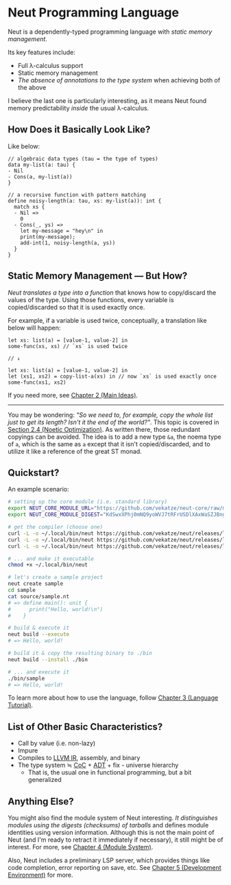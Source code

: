 # Neut Programming Language

Neut is a dependently-typed programming language with *static memory management*.

Its key features include:

<ul class="star-list">
  <li>Full λ-calculus support</li>
  <li>Static memory management</li>
  <li><em>The absence of annotations to the type system</em> when achieving both of the above</li>
</ul>

I believe the last one is particularly interesting, as it means Neut found memory predictability *inside* the usual λ-calculus.

## How Does it Basically Look Like?

Like below:

```neut
// algebraic data types (tau = the type of types)
data my-list(a: tau) {
- Nil
- Cons(a, my-list(a))
}

// a recursive function with pattern matching
define noisy-length(a: tau, xs: my-list(a)): int {
  match xs {
  - Nil =>
    0
  - Cons(_, ys) =>
    let my-message = "hey\n" in
    print(my-message);
    add-int(1, noisy-length(a, ys))
  }
}
```

## Static Memory Management — But How?

*Neut translates a type into a function* that knows how to copy/discard the values of the type. Using those functions, every variable is copied/discarded so that it is used exactly once.

For example, if a variable is used twice, conceptually, a translation like below will happen:

```neut
let xs: list(a) = [value-1, value-2] in
some-func(xs, xs) // `xs` is used twice

// ↓

let xs: list(a) = [value-1, value-2] in
let (xs1, xs2) = copy-list-a(xs) in // now `xs` is used exactly once
some-func(xs1, xs2)
```

If you need more, see [Chapter 2 (Main Ideas)](./main-ideas.md).

---

You may be wondering: *"So we need to, for example, copy the whole list just to get its length? Isn't it the end of the world?"*. This topic is covered in [Section 2.4 (Noetic Optimization)](./noetic-optimization.md). As written there, those redundant copyings can be avoided. The idea is to add a new type `&a`, the noema type of `a`, which is the same as `a` except that it isn't copied/discarded, and to utilize it like a reference of the great ST monad.

## Quickstart?

An example scenario:

```sh
# setting up the core module (i.e. standard library)
export NEUT_CORE_MODULE_URL="https://github.com/vekatze/neut-core/raw/main/release/0-2-1.tar.zst"
export NEUT_CORE_MODULE_DIGEST="KdSwxXPhj0mNQ9yoWVJ7tRFrUSDlXAxWaSZJBngaRDU="

# get the compiler (choose one)
curl -L -o ~/.local/bin/neut https://github.com/vekatze/neut/releases/latest/download/neut-arm64-darwin
curl -L -o ~/.local/bin/neut https://github.com/vekatze/neut/releases/latest/download/neut-amd64-linux
curl -L -o ~/.local/bin/neut https://github.com/vekatze/neut/releases/latest/download/neut-arm64-linux

# ... and make it executable
chmod +x ~/.local/bin/neut

# let's create a sample project
neut create sample
cd sample
cat source/sample.nt
# => define main(): unit {
#      print("Hello, world!\n")
#    }

# build & execute it
neut build --execute
# => Hello, world!

# build it & copy the resulting binary to ./bin
neut build --install ./bin

# ... and execute it
./bin/sample
# => Hello, world!
```

To learn more about how to use the language, follow [Chapter 3 (Language Tutorial)](./language-tutorial.md).

## List of Other Basic Characteristics?

- Call by value (i.e. non-lazy)
- Impure
- Compiles to [LLVM IR](https://llvm.org/docs/LangRef.html), assembly, and binary
- The type system ≒ [CoC](https://en.wikipedia.org/wiki/Calculus_of_constructions) + [ADT](https://en.wikipedia.org/wiki/Algebraic_data_type) + fix - universe hierarchy
  - That is, the usual one in functional programming, but a bit generalized

## Anything Else?

You might also find the module system of Neut interesting. *It distinguishes modules using the digests (checksums) of tarballs* and defines module identities using version information. Although this is not the main point of Neut (and I'm ready to retract it immediately if necessary), it still might be of interest. For more, see [Chapter 4 (Module System)](./module-system.md).

Also, Neut includes a preliminary LSP server, which provides things like code completion, error reporting on save, etc. See [Chapter 5 (Development Environment)](./development-environment) for more.
